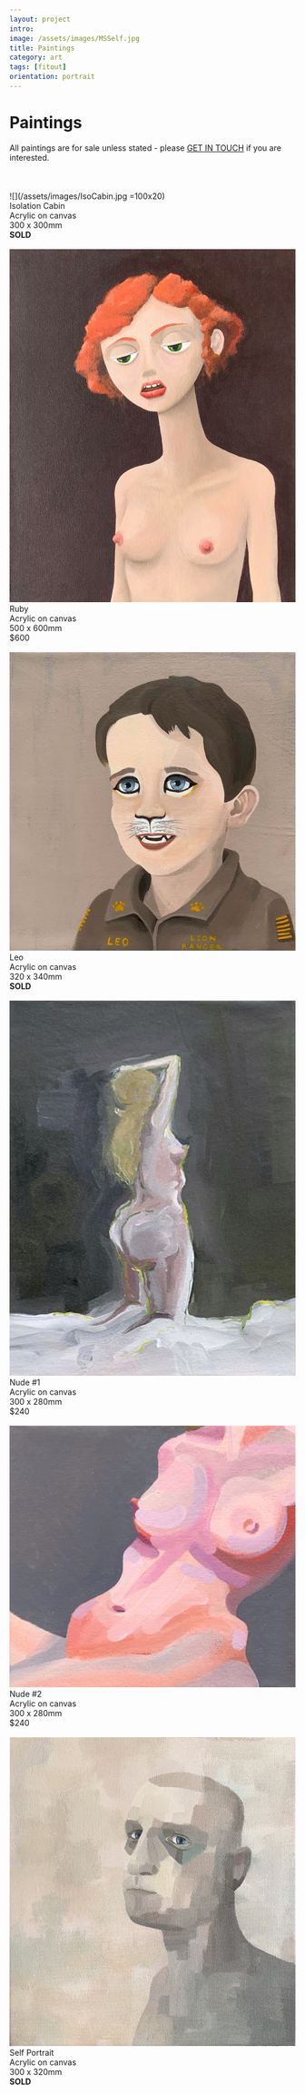 ```yaml
---
layout: project
intro:  
image: /assets/images/MSSelf.jpg
title: Paintings
category: art
tags: [fitout]
orientation: portrait
---
```


# Paintings

All paintings are for sale unless stated - please [GET IN TOUCH](mailto:hello@matt-smith.co) if you are interested. 
<br>
<br>
<br>
<br>
![](/assets/images/IsoCabin.jpg =100x20)
<br>
Isolation Cabin <br>
Acrylic on canvas <br>
300 x 300mm <br>
<b>SOLD</b><br>
<br>
![](/assets/images/Ruby.jpg)
<br>
Ruby<br>
Acrylic on canvas<br>
500 x 600mm<br>
$600<br>
<br>
![](/assets/images/Leo.jpg)
<br>
Leo<br>
Acrylic on canvas<br>
320 x 340mm<br>
<b>SOLD</b><br>
<br>
![](/assets/images/Nude1.jpg)
<br>
Nude #1<br>
Acrylic on canvas<br>
300 x 280mm<br>
$240<br>
<br>
![](/assets/images/Nude2.jpg)
<br>
Nude #2<br>
Acrylic on canvas<br>
300 x 280mm<br>
$240<br>
<br>
![](/assets/images/MSSelf.jpg)
<br>
Self Portrait<br>
Acrylic on canvas<br>
300 x 320mm<br>
<b>SOLD</b><br>
